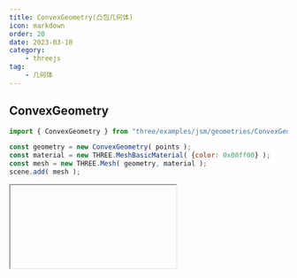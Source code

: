 ```yaml
---
title: ConvexGeometry(凸包几何体)
icon: markdown
order: 20
date: 2023-03-10
category:
    - threejs
tag:
    - 几何体
---
```


## ConvexGeometry

```js
import { ConvexGeometry } from "three/examples/jsm/geometries/ConvexGeometry"

const geometry = new ConvexGeometry( points );
const material = new THREE.MeshBasicMaterial( {color: 0x00ff00} );
const mesh = new THREE.Mesh( geometry, material );
scene.add( mesh );
```

<IFrame url="https://luotainxu-demo.netlify.app/#/threejs/convexGeometry"/>

## 构造器

所得凸包中将包含的一组Vector3
